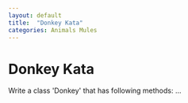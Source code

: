 ```yaml
---
layout: default
title:  "Donkey Kata"
categories: Animals Mules
---
```


# Donkey Kata

Write a class 'Donkey' that has following methods: ...